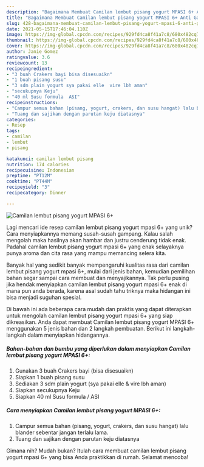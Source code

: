 ```yaml
---
description: "Bagaimana Membuat Camilan lembut pisang yogurt MPASI 6+ Anti Gagal"
title: "Bagaimana Membuat Camilan lembut pisang yogurt MPASI 6+ Anti Gagal"
slug: 428-bagaimana-membuat-camilan-lembut-pisang-yogurt-mpasi-6-anti-gagal
date: 2021-05-15T17:46:04.110Z
image: https://img-global.cpcdn.com/recipes/929fd4ca8f41a7c8/680x482cq70/camilan-lembut-pisang-yogurt-mpasi-6-foto-resep-utama.jpg
thumbnail: https://img-global.cpcdn.com/recipes/929fd4ca8f41a7c8/680x482cq70/camilan-lembut-pisang-yogurt-mpasi-6-foto-resep-utama.jpg
cover: https://img-global.cpcdn.com/recipes/929fd4ca8f41a7c8/680x482cq70/camilan-lembut-pisang-yogurt-mpasi-6-foto-resep-utama.jpg
author: Janie Gomez
ratingvalue: 3.6
reviewcount: 13
recipeingredient:
- "3 buah Crakers bayi bisa disesuaikn"
- "1 buah pisang susu"
- "3 sdm plain yogurt sya pakai elle  vire lbh aman"
- "secukupnya Keju"
- "40 ml Susu formula  ASI"
recipeinstructions:
- "Campur semua bahan (pisang, yogurt, crakers, dan susu hangat) lalu blander sebentar jangan terlalu lama."
- "Tuang dan sajikan dengan parutan keju diatasnya"
categories:
- Resep
tags:
- camilan
- lembut
- pisang

katakunci: camilan lembut pisang 
nutrition: 174 calories
recipecuisine: Indonesian
preptime: "PT12M"
cooktime: "PT44M"
recipeyield: "3"
recipecategory: Dinner

---
```



![Camilan lembut pisang yogurt MPASI 6+](https://img-global.cpcdn.com/recipes/929fd4ca8f41a7c8/680x482cq70/camilan-lembut-pisang-yogurt-mpasi-6-foto-resep-utama.jpg)

Lagi mencari ide resep camilan lembut pisang yogurt mpasi 6+ yang unik? Cara menyiapkannya memang susah-susah gampang. Kalau salah mengolah maka hasilnya akan hambar dan justru cenderung tidak enak. Padahal camilan lembut pisang yogurt mpasi 6+ yang enak selayaknya punya aroma dan cita rasa yang mampu memancing selera kita.



Banyak hal yang sedikit banyak mempengaruhi kualitas rasa dari camilan lembut pisang yogurt mpasi 6+, mulai dari jenis bahan, kemudian pemilihan bahan segar sampai cara membuat dan menyajikannya. Tak perlu pusing jika hendak menyiapkan camilan lembut pisang yogurt mpasi 6+ enak di mana pun anda berada, karena asal sudah tahu triknya maka hidangan ini bisa menjadi suguhan spesial.


Di bawah ini ada beberapa cara mudah dan praktis yang dapat diterapkan untuk mengolah camilan lembut pisang yogurt mpasi 6+ yang siap dikreasikan. Anda dapat membuat Camilan lembut pisang yogurt MPASI 6+ menggunakan 5 jenis bahan dan 2 langkah pembuatan. Berikut ini langkah-langkah dalam menyiapkan hidangannya.

<!--inarticleads1-->

##### Bahan-bahan dan bumbu yang diperlukan dalam menyiapkan Camilan lembut pisang yogurt MPASI 6+:

1. Gunakan 3 buah Crakers bayi (bisa disesuaikn)
1. Siapkan 1 buah pisang susu
1. Sediakan 3 sdm plain yogurt (sya pakai elle &amp; vire lbh aman)
1. Siapkan secukupnya Keju
1. Siapkan 40 ml Susu formula / ASI




<!--inarticleads2-->

##### Cara menyiapkan Camilan lembut pisang yogurt MPASI 6+:

1. Campur semua bahan (pisang, yogurt, crakers, dan susu hangat) lalu blander sebentar jangan terlalu lama.
1. Tuang dan sajikan dengan parutan keju diatasnya




Gimana nih? Mudah bukan? Itulah cara membuat camilan lembut pisang yogurt mpasi 6+ yang bisa Anda praktikkan di rumah. Selamat mencoba!
